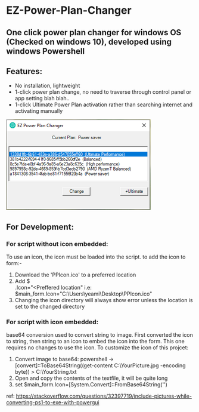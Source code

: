 # EZ-Power-Plan-Changer

## One click power plan changer for windows OS (Checked on windows 10), developed using windows Powershell

## Features:
* No installation, lightweight 
* 1-click power plan change, no need to traverse through control panel or app setting blah blah..
* 1-click Ultimate Power Plan activation rather than searching internet and activating manually


![EZPPC](https://github.com/yeamin21/EZ-Power-Plan-Changer/blob/master/Snap.png)

## For Development:
### For script without icon embedded:
To use an icon, the icon must be loaded into the script.
to add the icon to form:-
1. Download the 'PPIcon.ico' to a preferred location
2. Add $<form name>.Icon="<Preffered location" i.e: $main_form.Icon="C:\Users\yeami\Desktop\PPIcon.ico"
3. Changing the icon directory will always show error unless the location is set to the changed directory

### For script with icon embedded:

base64 conversion used to convert string to image. First converted the icon to string, then string to an icon to embed the icon into the form. This one requires no changes to use the icon. To customize the icon of this projcet:
1. Convert image to base64:
powershell -> [convert]::ToBase64String((get-content C:\YourPicture.jpg -encoding byte)) > C:\YourString.txt
2. Open and copy the contents of the textfile, it will be quite long 
3. set $main_form.Icon=[System.Convert]::FromBase64String('<your copied text>')
  
ref: https://stackoverflow.com/questions/32397719/include-pictures-while-converting-ps1-to-exe-with-powergui

